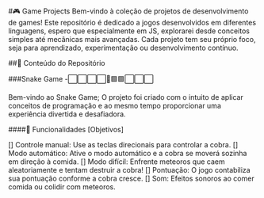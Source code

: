 #🎮 Game Projects
Bem-vindo à coleção de projetos de desenvolvimento de games! Este repositório é dedicado a jogos desenvolvidos em diferentes linguagens, espero que especialmente em JS, explorarei desde conceitos simples até mecânicas mais avançadas. Cada projeto tem seu próprio foco, seja para aprendizado, experimentação ou desenvolvimento contínuo.

##📂 Conteúdo do Repositório


###Snake Game  -⬜⬜⬜⬜🐍🟩🟩⬜⬜⬜

Bem-vindo ao Snake Game;
O projeto foi criado com o intuito de aplicar conceitos de programação e ao mesmo tempo proporcionar uma experiência divertida e desafiadora.

####🚀 Funcionalidades [Objetivos]

[] Controle manual: Use as teclas direcionais para controlar a cobra.
[] Modo automático: Ative o modo automático e a cobra se moverá sozinha em direção à comida.
[] Modo difícil: Enfrente meteoros que caem aleatoriamente e tentam destruir a cobra!
[] Pontuação: O jogo contabiliza sua pontuação conforme a cobra cresce.
[] Som: Efeitos sonoros ao comer comida ou colidir com meteoros.
